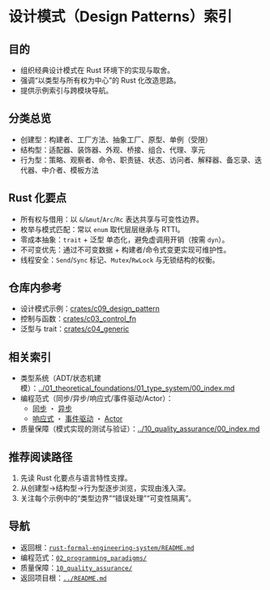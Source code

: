 # 设计模式（Design Patterns）索引

## 目的

- 组织经典设计模式在 Rust 环境下的实现与取舍。
- 强调“以类型与所有权为中心”的 Rust 化改造思路。
- 提供示例索引与跨模块导航。

## 分类总览

- 创建型：构建者、工厂方法、抽象工厂、原型、单例（受限）
- 结构型：适配器、装饰器、外观、桥接、组合、代理、享元
- 行为型：策略、观察者、命令、职责链、状态、访问者、解释器、备忘录、迭代器、中介者、模板方法

## Rust 化要点

- 所有权与借用：以 `&`/`&mut`/`Arc`/`Rc` 表达共享与可变性边界。
- 枚举与模式匹配：常以 `enum` 取代层层继承与 RTTI。
- 零成本抽象：`trait` + 泛型 单态化，避免虚调用开销（按需 `dyn`）。
- 不可变优先：通过不可变数据 + 构建者/命令式变更实现可维护性。
- 线程安全：`Send`/`Sync` 标记、`Mutex`/`RwLock` 与无锁结构的权衡。

## 仓库内参考

- 设计模式示例：[crates/c09_design_pattern](../../crates/c09_design_pattern/)
- 控制与函数：[crates/c03_control_fn](../../crates/c03_control_fn/)
- 泛型与 trait：[crates/c04_generic](../../crates/c04_generic/)

## 相关索引

- 类型系统（ADT/状态机建模）：[../01_theoretical_foundations/01_type_system/00_index.md](../01_theoretical_foundations/01_type_system/00_index.md)
- 编程范式（同步/异步/响应式/事件驱动/Actor）：
  - [同步](../02_programming_paradigms/01_synchronous/00_index.md) ・ [异步](../02_programming_paradigms/02_async/00_index.md)
  - [响应式](../02_programming_paradigms/07_reactive/00_index.md) ・ [事件驱动](../02_programming_paradigms/08_event_driven/00_index.md) ・ [Actor](../02_programming_paradigms/09_actor_model/00_index.md)
- 质量保障（模式实现的测试与验证）：[../10_quality_assurance/00_index.md](../10_quality_assurance/00_index.md)

## 推荐阅读路径

1) 先读 Rust 化要点与语言特性支撑。
2) 从创建型→结构型→行为型逐步浏览，实现由浅入深。
3) 关注每个示例中的“类型边界”“错误处理”“可变性隔离”。

## 导航

- 返回根：[`rust-formal-engineering-system/README.md`](../README.md)
- 编程范式：[`02_programming_paradigms/`](../02_programming_paradigms/)
- 质量保障：[`10_quality_assurance/`](../10_quality_assurance/)
- 返回项目根：[`../README.md`](../README.md)
